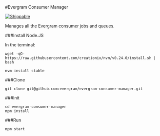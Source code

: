 #Evergram Consumer Manager

[![Shippable](https://img.shields.io/shippable/557f6f2fedd7f2c052192759.svg)](https://app.shippable.com/projects/557f6f2fedd7f2c052192759)

Manages all the Evergram consumer jobs and queues.

###Install Node.JS

In the terminal:

```
wget -qO- https://raw.githubusercontent.com/creationix/nvm/v0.24.0/install.sh | bash

nvm install stable
```

###Clone

```
git clone git@github.com:evergram/evergram-consumer-manager.git
```

###Init

```
cd evergram-consumer-manager
npm install
```

###Run

```
npm start
```
